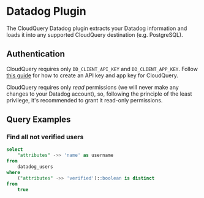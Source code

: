 # Datadog Plugin

The CloudQuery Datadog plugin extracts your Datadog information and loads it into any supported CloudQuery destination (e.g. PostgreSQL).

## Authentication

CloudQuery requires only `DD_CLIENT_API_KEY` and `DD_CLIENT_APP_KEY`. Follow [this guide](https://docs.datadoghq.com/account_management/api-app-keys/) for how to create an API key and app key for CloudQuery.

CloudQuery requires only *read* permissions (we will never make any changes to your Datadog account),
so, following the principle of the least privilege, it's recommended to grant it read-only permissions.

## Query Examples

### Find all not verified users

```sql
select
    "attributes" ->> 'name' as username
from
    datadog_users
where
    ("attributes" ->> 'verified')::boolean is distinct
from
    true
```
